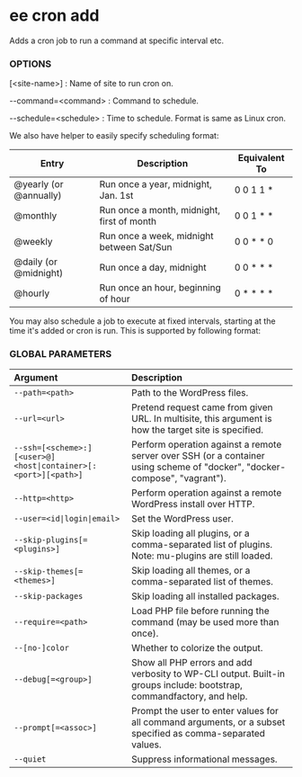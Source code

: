 # ee cron add

Adds a cron job to run a command at specific interval etc.

### OPTIONS

[&lt;site-name&gt;]
: Name of site to run cron on.

\--command=&lt;command&gt;
: Command to schedule.

\--schedule=&lt;schedule&gt;
: Time to schedule. Format is same as Linux cron.

We also have helper to easily specify scheduling format:

 Entry                  | Description                                | Equivalent To
 -----                  | -----------                                | -------------
 @yearly (or @annually) | Run once a year, midnight, Jan. 1st        | 0 0 1 1 *
 @monthly               | Run once a month, midnight, first of month | 0 0 1 * *
 @weekly                | Run once a week, midnight between Sat/Sun  | 0 0 * * 0
 @daily (or @midnight)  | Run once a day, midnight                   | 0 0 * * *
 @hourly                | Run once an hour, beginning of hour        | 0 * * * *

You may also schedule a job to execute at fixed intervals, starting at the time it's added or cron is run. This is supported by following format:

### GLOBAL PARAMETERS

| **Argument**    | **Description**              |
|:----------------|:-----------------------------|
| `--path=<path>` | Path to the WordPress files. |
| `--url=<url>` | Pretend request came from given URL. In multisite, this argument is how the target site is specified. |
| `--ssh=[<scheme>:][<user>@]<host\|container>[:<port>][<path>]` | Perform operation against a remote server over SSH (or a container using scheme of "docker", "docker-compose", "vagrant"). |
| `--http=<http>` | Perform operation against a remote WordPress install over HTTP. |
| `--user=<id\|login\|email>` | Set the WordPress user. |
| `--skip-plugins[=<plugins>]` | Skip loading all plugins, or a comma-separated list of plugins. Note: mu-plugins are still loaded. |
| `--skip-themes[=<themes>]` | Skip loading all themes, or a comma-separated list of themes. |
| `--skip-packages` | Skip loading all installed packages. |
| `--require=<path>` | Load PHP file before running the command (may be used more than once). |
| `--[no-]color` | Whether to colorize the output. |
| `--debug[=<group>]` | Show all PHP errors and add verbosity to WP-CLI output. Built-in groups include: bootstrap, commandfactory, and help. |
| `--prompt[=<assoc>]` | Prompt the user to enter values for all command arguments, or a subset specified as comma-separated values. |
| `--quiet` | Suppress informational messages. |
